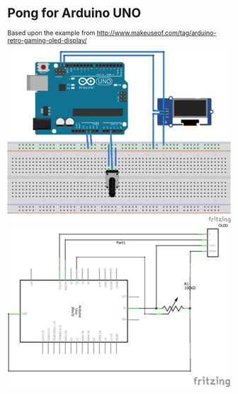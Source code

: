 # Pong for Arduino UNO

Based upon the example from http://www.makeuseof.com/tag/arduino-retro-gaming-oled-display/

![layout](layout.png)
![schematic](schematic.png)